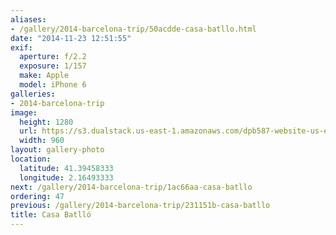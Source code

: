 ```yaml
---
aliases:
- /gallery/2014-barcelona-trip/50acdde-casa-batllo.html
date: "2014-11-23 12:51:55"
exif:
  aperture: f/2.2
  exposure: 1/157
  make: Apple
  model: iPhone 6
galleries:
- 2014-barcelona-trip
image:
  height: 1280
  url: https://s3.dualstack.us-east-1.amazonaws.com/dpb587-website-us-east-1/asset/gallery/2014-barcelona-trip/50acdde-casa-batllo~1280.jpg
  width: 960
layout: gallery-photo
location:
  latitude: 41.39458333
  longitude: 2.16493333
next: /gallery/2014-barcelona-trip/1ac66aa-casa-batllo
ordering: 47
previous: /gallery/2014-barcelona-trip/231151b-casa-batllo
title: Casa Batlló
---
```


